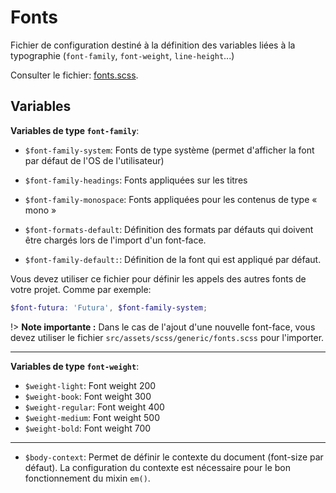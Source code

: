 # Fonts

Fichier de configuration destiné à la définition des variables liées à la typographie (`font-family`, `font-weight`, `line-height`...)

Consulter le fichier: [fonts.scss](https://git.cross-systems.ch/wide-front/modulus-starterkit/blob/develop/src/assets/scss/settings/fonts.scss).


## Variables

**Variables de type `font-family`**:

- `$font-family-system`: Fonts de type système (permet d'afficher la font par défaut de l'OS de l'utilisateur)
- `$font-family-headings`: Fonts appliquées sur les titres  
- `$font-family-monospace`: Fonts appliquées pour les contenus de type « mono » 

- `$font-formats-default`: Définition des formats par défauts qui doivent être chargés lors de l'import d'un font-face.
- `$font-family-default:`: Définition de la font qui est appliqué par défaut.

Vous devez utiliser ce fichier pour définir les appels des autres fonts de votre projet. Comme par exemple:

```scss
$font-futura: 'Futura', $font-family-system;
```

!> **Note importante :** Dans le cas de l'ajout d'une nouvelle font-face, vous devez utiliser le fichier `src/assets/scss/generic/fonts.scss` pour l'importer. 

---

**Variables de type `font-weight`**: 

- `$weight-light`: Font weight 200
- `$weight-book`: Font weight 300
- `$weight-regular`: Font weight 400
- `$weight-medium`: Font weight 500
- `$weight-bold`: Font weight 700

---

- `$body-context`: Permet de définir le contexte du document (font-size par défaut). La configuration du contexte est nécessaire pour le bon fonctionnement du mixin `em()`. 
